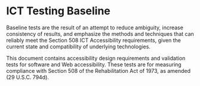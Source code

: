 # ICT Testing Baseline
Baseline tests are the result of an attempt to reduce ambiguity, increase consistency of results, and emphasize the methods and techniques that can reliably meet the Section 508 ICT Accessibility requirements, given the current state and compatibility of underlying technologies.

This document contains accessibility design requirements and validation tests for software and Web accessibility. These tests are for measuring compliance with Section 508 of the Rehabilitation Act of 1973, as amended (29 U.S.C. 794d).
